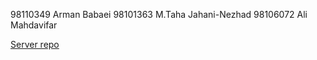 98110349     Arman Babaei
98101363     M.Taha Jahani-Nezhad
98106072     Ali Mahdavifar

[Server repo](https://github.com/Arman17Babaei/ProjectServer)
